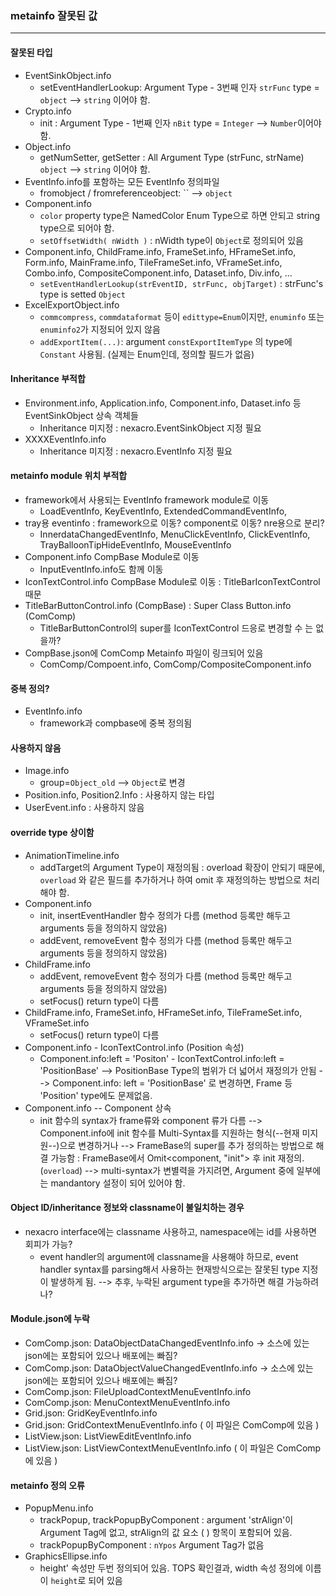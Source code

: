 ### metainfo 잘못된 값
----------------------------------------------

#### 잘못된 타입
- EventSinkObject.info
	- setEventHandlerLookup: Argument Type - 3번째 인자 `strFunc` type = `object` --> `string` 이어야 함.
- Crypto.info
	- init : Argument Type - 1번째 인자 `nBit` type = `Integer` --> `Number`이어야 함.
- Object.info
	- getNumSetter, getSetter : All Argument Type (strFunc, strName) `object` --> `string` 이어야 함.
- EventInfo.info를 포함하는 모든 EventInfo 정의파일
	- fromobject / fromreferenceobject: `` --> `object`
- Component.info
	- `color` property type은 NamedColor Enum Type으로 하면 안되고 string type으로 되어야 함.
	- `setOffsetWidth( nWidth )` : nWidth type이 `Object`로 정의되어 있음
- Component.info, ChildFrame.info, FrameSet.info, HFrameSet.info, Form.info, MainFrame.info, TileFrameSet.info, VFrameSet.info, Combo.info, CompositeComponent.info, Dataset.info, Div.info, ...
	- `setEventHandlerLookup(strEventID, strFunc, objTarget)` : strFunc's type is setted `Object`
- ExcelExportObject.info
	- `commcompress`, `commdataformat` 등이 `edittype=Enum`이지만, `enuminfo` 또는 `enuminfo2`가 지정되어 있지 않음
	- `addExportItem(...)`: argument `constExportItemType` 의 type에 `Constant` 사용됨. (실제는 Enum인데, 정의할 필드가 없음)
	
#### Inheritance 부적합
- Environment.info, Application.info, Component.info, Dataset.info 등 EventSinkObject 상속 객체들
	- Inheritance 미지정 : nexacro.EventSinkObject 지정 필요
- XXXXEventInfo.info
	- Inheritance 미지정 : nexacro.EventInfo 지정 필요
	
#### metainfo module 위치 부적합
- framework에서 사용되는 EventInfo framework module로 이동
	- LoadEventInfo, KeyEventInfo, ExtendedCommandEventInfo, 
- tray용 eventinfo : framework으로 이동? component로 이동? nre용으로 분리?
	- InnerdataChangedEventInfo, MenuClickEventInfo, ClickEventInfo, TrayBalloonTipHideEventInfo, MouseEventInfo
- Component.info CompBase Module로 이동
	- InputEventInfo.info도 함께 이동
- IconTextControl.info CompBase Module로 이동 : TitleBarIconTextControl 때문
- TitleBarButtonControl.info (CompBase) : Super Class Button.info (ComComp)
	- TitleBarButtonControl의 super를 IconTextControl 드응로 변경할 수 는 없을까?
- CompBase.json에 ComComp Metainfo 파일이 링크되어 있음
	- ComComp/Compoent.info, ComComp/CompositeComponent.info

	
#### 중복 정의?
- EventInfo.info 
	- framework과 compbase에 중복 정의됨
	
#### 사용하지 않음
- Image.info
	- group=`Object_old` --> `Object`로 변경
- Position.info, Position2.Info : 사용하지 않는 타입
- UserEvent.info : 사용하지 않음
	
#### override type 상이함
- AnimationTimeline.info
	- addTarget의 Argument Type이 재정의됨 : overload 확장이 안되기 때문에, `overload` 와 같은 필드를 추가하거나 하여 omit 후 재정의하는 방법으로 처리해야 함.
- Component.info
	- init, insertEventHandler 함수 정의가 다름 (method 등록만 해두고 arguments 등을 정의하지 않았음)
	- addEvent, removeEvent 함수 정의가 다름 (method 등록만 해두고 arguments 등을 정의하지 않았음)
- ChildFrame.info
	- addEvent, removeEvent 함수 정의가 다름 (method 등록만 해두고 arguments 등을 정의하지 않았음)
	- setFocus() return type이 다름
- ChildFrame.info, FrameSet.info, HFrameSet.info, TileFrameSet.info, VFrameSet.info
	- setFocus() return type이 다름
- Component.info - IconTextControl.info (Position 속성)
	- Component.info:left = 'Positon'  -  IconTextControl.info:left = 'PositionBase'
	  --> PositionBase Type의 범위가 더 넓어서 재정의가 안됨
	  --> Component.info: left = 'PositionBase' 로 변경하면, Frame 등 'Position' type에도 문제없음.
- Component.info -- Component 상속 
	- init 함수의 syntax가 frame류와 component 류가 다름
	  --> Component.info에 init 함수를 Multi-Syntax를 지원하는 형식(--현재 미지원--)으로 변경하거나
	  --> FrameBase의 super를 추가 정의하는 방법으로 해결 가능함 : FrameBase에서 Omit<component, "init"> 후 init 재정의. (`overload`)
	  --> multi-syntax가 변별력을 가지려면, Argument 중에 일부에는 mandantory 설정이 되어 있어야 함.
	
#### Object ID/inheritance 정보와 classname이 불일치하는 경우 
- nexacro interface에는 classname 사용하고, namespace에는 id를 사용하면 회피가 가능?
	- event handler의 argument에 classname을 사용해야 하므로, event handler syntax를 parsing해서 사용하는 현재방식으로는 잘못된 type 지정이 발생하게 됨.
		--> 추후, 누락된 argument type을 추가하면 해결 가능하려나?

#### Module.json에 누락
- ComComp.json: DataObjectDataChangedEventInfo.info -> 소스에 있는 json에는 포함되어 있으나 배포에는 빠짐?
- ComComp.json: DataObjectValueChangedEventInfo.info -> 소스에 있는 json에는 포함되어 있으나 배포에는 빠짐?
- ComComp.json: FileUploadContextMenuEventInfo.info
- ComComp.json: MenuContextMenuEventInfo.info
- Grid.json: GridKeyEventInfo.info
- Grid.json: GridContextMenuEventInfo.info ( 이 파일은 ComComp에 있음 )
- ListView.json: ListViewEditEventInfo.info
- ListView.json: ListViewContextMenuEventInfo.info ( 이 파일은 ComComp에 있음 )

#### metainfo 정의 오류
- PopupMenu.info
	- trackPopup, trackPopupByComponent : argument 'strAlign'이 Argument Tag에 없고, strAlign의 값 요소 (<hAlign> <vAlign>) 항목이 포함되어 있음.
	- trackPopupByComponent : `nYpos` Argument Tag가 없음 
- GraphicsEllipse.info
	- height' 속성만 두번 정의되어 있음. TOPS 확인결과, width 속성 정의에 이름이 `height`로 되어 있음

